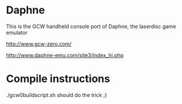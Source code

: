 # Daphne

This is the GCW handheld console port of Daphne, the laserdisc game emulator

http://www.gcw-zero.com/

http://www.daphne-emu.com/site3/index_hi.php

# Compile instructions

./gcw0buildscript.sh should do the trick ;)
